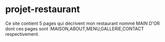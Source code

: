# projet-restaurant
Ce site contient 5 pages qui décrivent mon restaurant nommé MAIN D'OR dont ces pages sont :MAISON,ABOUT,MENU,GALLERIE,CONTACT respectivement.
